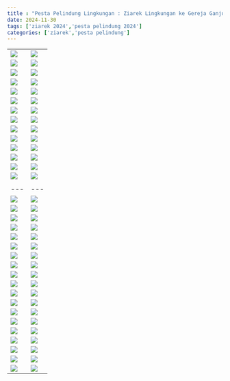 ```yaml
---
title : "Pesta Pelindung Lingkungan : Ziarek Lingkungan ke Gereja Ganjuran , Gua Maria Tritis"
date: 2024-11-30
tags: ['ziarek 2024','pesta pelindung 2024']
categories: ['ziarek','pesta pelindung']
---
```

| | |
|---|---|
| ![](/img/IMG-20241130-WA0009.avif) | ![](/img/IMG-20241130-WA0011.avif) |
| ![](/img/IMG-20241130-WA0011.avif)  | ![](/img/IMG-20241130-WA0024(1).avif) |
| ![](/img/IMG-20241130-WA0026.avif) | ![](/img/IMG-20241130-WA0028.avif) |
| ![](/img/IMG-20241130-WA0030.avif) | ![](/img/IMG-20241130-WA0032.avif) |
| ![](/img/IMG-20241130-WA0044.avif) | ![](/img/IMG-20241130-WA0076.avif) |
| ![](/img/IMG-20241130-WA0082.avif) | ![](/img/IMG-20241130-WA0098.avif) |
| ![](/img/IMG-20241130-WA0100.avif) | ![](/img/IMG-20241130-WA0104.avif) |
| ![](/img/IMG-20241130-WA0122.avif) | ![](/img/IMG-20241130-WA0126.avif) |
| ![](/img/IMG-20241130-WA0130.avif) | ![](/img/IMG-20241130-WA0134.avif) |
| ![](/img/IMG-20241130-WA0321.avif) | ![](/img/IMG-20241130-WA0327.avif) |
| ![](/img/IMG-20241130-WA0331.avif) | ![](/img/IMG-20241130-WA0341.avif) |
| ![](/img/IMG-20241130-WA0343.avif) | ![](/img/IMG-20241130-WA0345.avif) |
| ![](/img/IMG-20241130-WA0081.avif) | ![](/img/IMG-20241130-WA0089.avif) |
| ![](/img/IMG-20241130-WA0092.avif) | ![](/img/IMG-20241130-WA0096.avif) |
| | |
|---|---|
| ![](/img/IMG-20241130-WA0274.avif) | ![](/img/IMG-20241130-WA0276.avif) |
| ![](/img/IMG-20241130-WA0278.avif) | ![](/img/IMG-20241130-WA0280.avif) |
| ![](/img/IMG-20241130-WA0282.avif) | ![](/img/IMG-20241130-WA0286.avif) |
| ![](/img/IMG-20241130-WA0292.avif) | ![](/img/IMG-20241130-WA0294.avif) |
| ![](/img/IMG-20241130-WA0296.avif) | ![](/img/IMG-20241130-WA0300.avif) |
| ![](/img/IMG-20241130-WA0305.avif) | ![](/img/IMG-20241130-WA0307.avif) |
| ![](/img/IMG-20241130-WA0309.avif) | ![](/img/IMG-20241130-WA0311.avif) |
| ![](/img/IMG-20241130-WA0313.avif) | ![](/img/IMG-20241130-WA0315.avif) |
| ![](/img/IMG-20241130-WA0317.avif) | ![](/img/IMG-20241130-WA0335.avif) |
| ![](/img/IMG-20241130-WA0274.avif) | ![](/img/IMG-20241130-WA0276.avif) |
| ![](/img/IMG-20241130-WA0278.avif) | ![](/img/IMG-20241130-WA0280.avif) |
| ![](/img/IMG-20241130-WA0282.avif) | ![](/img/IMG-20241130-WA0286.avif) |
| ![](/img/IMG-20241130-WA0292.avif) | ![](/img/IMG-20241130-WA0294.avif) |
| ![](/img/IMG-20241130-WA0296.avif) | ![](/img/IMG-20241130-WA0300.avif) |
| ![](/img/IMG-20241130-WA0274.avif) | ![](/img/IMG-20241130-WA0276.avif) |
| ![](/img/IMG-20241130-WA0278.avif) | ![](/img/IMG-20241130-WA0280.avif) |
| ![](/img/IMG-20241130-WA0282.avif) | ![](/img/IMG-20241130-WA0286.avif) |
| ![](/img/IMG-20241130-WA0292.avif) | ![](/img/IMG-20241130-WA0294.avif) |
| ![](/img/IMG-20241130-WA0072.avif) | ![](/img/IMG-20241130-WA0074.avif) |